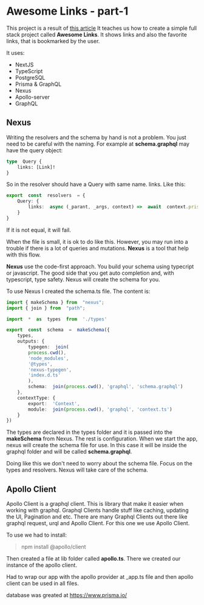 
# Awesome Links - part-1

This project is a result of  [this article](https://prisma.io/blog/fullstack-nextjs-graphql-prisma-oklidw1rhw)
It teaches us how to create a simple full stack project called **Awesome Links**. It shows links and also the favorite links, that is bookmarked by the user.

It uses:
- NextJS
- TypeScript
- PostgreSQL
- Prisma & GraphQL
- Nexus
- Apollo-server
- GraphQL

## Nexus

Writing the resolvers and the schema by hand is not a problem. You just need to be careful with the naming.
For example at **schema.graphql** may have the query object:
```graphql
type  Query {
	links: [Link]!
}
```

So in the resolver should have a Query with same name. links. Like this:

```typescript
export  const  resolvers  = {
	Query: {
		links:  async (_parant, _args, context) =>  await  context.prisma.link.findMany()
	}
}
```
If it is not equal, it will fail.

When the file is small, it is ok to do like this. However, you may run into a trouble if there is a lot of queries and mutations. **Nexus** is a tool that help with this flow.

**Nexus** use the code-first approach. You build your schema using typecript or javascript. The good side that you get auto completion and, with typescript, type safety. Nexus will create the schema for you.

To use Nexus I created the schema.ts file. The content is: 

```typescript
import { makeSchema } from  "nexus";
import { join } from  "path";  

import  *  as  types  from  './types' 

export  const  schema  =  makeSchema({
	types,
	outputs: {
		typegen:  join(
		process.cwd(),
		'node_modules',
		'@types',
		'nexus-typegen',
		'index.d.ts'
		),
		schema:  join(process.cwd(), 'graphql', 'schema.graphql')
	},
	contextType: {
		export:  'Context',
		module:  join(process.cwd(), 'graphql', 'context.ts')
	}
})
```
The types are declared in the types folder and it is passed into the **makeSchema** from Nexus. The rest is configuration. When we start the app, nexus will create the schema file for use. In this case it will be inside the graphql folder and will be called **schema.graphql**.

Doing like this we don't need to worry about the schema file. Focus on the types and resolvers. Nexus will take care of the schema.

## Apollo Client  

Apollo Client is a graphql client. This is library that make it easier when working with graphql. Graphql Clients handle stuff like caching, updating the UI, Pagination and etc. There are many Graphql Clients out there like graphql request, urql and Apollo Client. For this one we use Apollo Client.

To use we had to install:

>npm install @apollo/client  

Then created a file at lib folder called **apollo.ts**. There we created our instance of the apollo client.

Had to wrap our app with the apollo provider at _app.ts file and then apollo client can be used in all files.

database was greated at https://www.prisma.io/